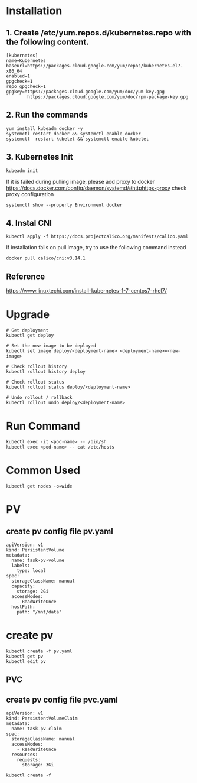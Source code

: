 # Installation

## 1. Create /etc/yum.repos.d/kubernetes.repo with the following content.
```
[kubernetes]
name=Kubernetes
baseurl=https://packages.cloud.google.com/yum/repos/kubernetes-el7-x86_64
enabled=1
gpgcheck=1
repo_gpgcheck=1
gpgkey=https://packages.cloud.google.com/yum/doc/yum-key.gpg
        https://packages.cloud.google.com/yum/doc/rpm-package-key.gpg
```

## 2. Run the commands
```
yum install kubeadm docker -y
systemctl restart docker && systemctl enable docker
systemctl  restart kubelet && systemctl enable kubelet
```

## 3. Kubernetes Init
```
kubeadm init
```

If it is failed during pulling image, please add proxy to docker https://docs.docker.com/config/daemon/systemd/#httphttps-proxy
check proxy configuration
```
systemctl show --property Environment docker
```

## 4. Instal CNI
```
kubectl apply -f https://docs.projectcalico.org/manifests/calico.yaml
```
If installation fails on pull image, try to use the following command instead
```
docker pull calico/cni:v3.14.1
```
## Reference
https://www.linuxtechi.com/install-kubernetes-1-7-centos7-rhel7/

# Upgrade
```
# Get deployment
kubectl get deploy

# Set the new image to be deployed
kubectl set image deploy/<deployment-name> <deployment-name>=<new-image>

# Check rollout history
kubectl rollout history deploy

# Check rollout status
kubectl rollout status deploy/<deployment-name>

# Undo rollout / rollback
kubectl rollout undo deploy/<deployment-name>
```

# Run Command
```
kubectl exec -it <pod-name> -- /bin/sh
kubectl exec <pod-name> -- cat /etc/hosts
```

# Common Used
```
kubectl get nodes -o=wide
```

# PV
## create pv config file pv.yaml
```
apiVersion: v1
kind: PersistentVolume
metadata:
  name: task-pv-volume
  labels:
    type: local
spec:
  storageClassName: manual
  capacity:
    storage: 2Gi
  accessModes:
    - ReadWriteOnce
  hostPath:
    path: "/mnt/data"
```
# create pv
```
kubectl create -f pv.yaml
kubectl get pv
kubectl edit pv
```

## PVC
## create pv config file pvc.yaml
```
apiVersion: v1
kind: PersistentVolumeClaim
metadata:
  name: task-pv-claim
spec:
  storageClassName: manual
  accessModes:
    - ReadWriteOnce
  resources:
    requests:
      storage: 3Gi
```
```
kubectl create -f 
```

